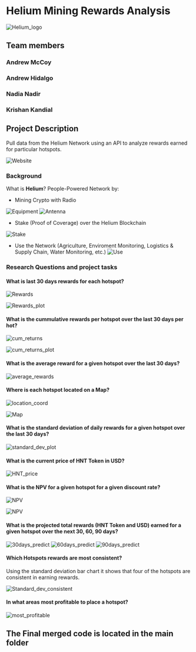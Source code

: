 # **Helium Mining Rewards Analysis**
![Helium_logo](Images/Helium_logo.png)

## **Team members**
### Andrew McCoy
### Andrew Hidalgo
### Nadia Nadir
### Krishan Kandial


## **Project Description**
Pull data from the Helium Network using an API to analyze rewards earned for particular hotspots.

![Website](Images/Helium_Explorer_website.png)

### **Background**
What is **Helium**? People-Powered Network by:
* Mining Crypto with Radio

![Equipment](Images/Mining.png)
![Antenna](Images/Antenna1.png)

* Stake (Proof of Coverage) over the Helium Blockchain 

![Stake](Images/Stake.png)

* Use the Network (Agriculture, Enviroment Monitoring, Logistics & Supply Chain, Water Monitoring, etc.)
![Use](Images/use.png)


### **Research Questions and project tasks**

#### What is last 30 days rewards for each hotspot?

![Rewards](Images/30_days_rewards.png)

![Rewards_plot](Images/30day_rewards.png)


#### What is the cummulative rewards per hotspot over the last 30 days per hot?
![cum_returns](Images/cum_returns_table.png)

![cum_returns_plot](Images/cumulative_return_plot.png)

#### What is the average reward for a given hotspot over the last 30 days?

![average_rewards](Images/average_rewards.png)


#### Where is each hotspot located on a Map?

![location_coord](Images/Location_lat&lng.png)

![Map](Images/Location_map.png)


#### What is the standard deviation of daily rewards for a given hotspot over the last 30 days?

![standard_dev_plot](Images/standard_dev_plot.png)

#### What is the current price of HNT Token in USD?

![HNT_price](Images/HNT_price.png)

#### What is the NPV for a given hotspot for a given discount rate?
![NPV](Images/NPV.png)

![NPV](Images/NPV_plot.png)

#### What is the projected total rewards (HNT Token and USD) earned for a given hotspot over the next 30, 60, 90 days?

![30days_predict](Images/30day_predict.png)
![60days_predict](Images/60day_predict.png)
![90days_predict](Images/90day_predict.png)

#### Which Hotspots rewards are most consistent?
Using the standard deviation bar chart it shows that four of the hotspots are consistent in earning rewards. 

![Standard_dev_consistent](Images/Standard_dev_const.png)

#### In what areas most profitable to place a hotspot?
![most_profitable](Images/most_profitable1.png)

## The Final merged code is located in the main folder

